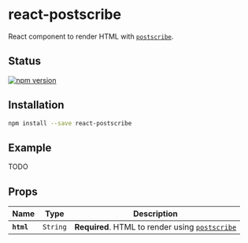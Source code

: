 # react-postscribe

React component to render HTML with [`postscribe`][postscribe].

## Status

[![npm version](https://badge.fury.io/js/react-postscribe.svg)](http://badge.fury.io/js/react-postscribe)

## Installation

```sh
npm install --save react-postscribe
```

## Example

TODO

## Props

| Name       | Type     | Description                                                   |
| ---------- | -------- | ------------------------------------------------------------- |
| **`html`** | `String` | **Required**. HTML to render using [`postscribe`][postscribe] |

[postscribe]: https://github.com/krux/postscribe
